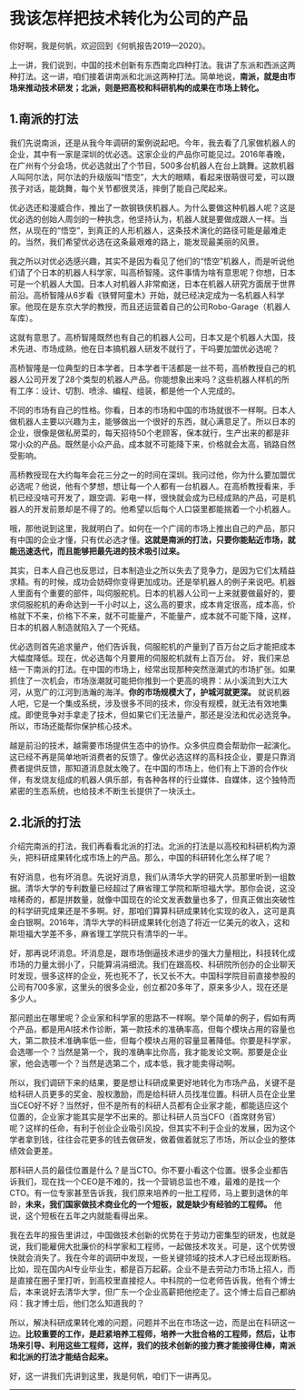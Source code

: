 # 我该怎样把技术转化为公司的产品

你好啊，我是何帆，欢迎回到《何帆报告2019—2020》。

上一讲，我们说到，中国的技术创新有东西南北四种打法。我讲了东派和西派这两种打法。这一讲，咱们接着讲南派和北派这两种打法。简单地说，**南派，就是由市场来推动技术研发；北派，则是把高校和科研机构的成果在市场上转化。**

## 1.南派的打法

我们先说南派，还是从我今年调研的案例说起吧。今年，我去看了几家做机器人的企业，其中有一家是深圳的优必选。这家企业的产品你可能见过。2016年春晚，在广州有个分会场，优必选就出了个节目，500多台机器人在台上跳舞。这款机器人叫阿尔法，阿尔法的升级版叫“悟空”，大大的眼睛，看起来很萌很可爱，可以跟孩子对话，能跳舞，每个关节都很灵活，摔倒了能自己爬起来。

优必选还和漫威合作，推出了一款钢铁侠机器人。为什么要做这种机器人呢？这是优必选的创始人周剑的一种执念，他坚持认为，机器人就是要做成跟人一样。当然，从现在的“悟空”，到真正的人形机器人，这条技术演化的路径可能是最难走的。当然，我们希望优必选在这条最艰难的路上，能发现最美丽的风景。

我之所以对优必选感兴趣，其实不是因为看见了他们的“悟空”机器人，而是听说他们请了个日本的机器人科学家，叫高桥智隆。这件事情为啥有意思呢？你想，日本可是一个机器人大国。日本人对机器人非常痴迷，日本在机器人研究方面居于世界前沿。高桥智隆从6岁看《铁臂阿童木》开始，就已经决定成为一名机器人科学家。他现在是东京大学的教授，而且还运营着自己的公司Robo-Garage（机器人车库）。

这就有意思了。高桥智隆既然也有自己的机器人公司，日本又是个机器人大国，技术先进、市场成熟，他在日本搞机器人研发不就行了，干吗要加盟优必选呢？

高桥智隆是一位典型的日本学者。日本学者干活都是一丝不苟，高桥教授自己的机器人公司开发了28个类型的机器人产品。你能想象出来吗？这些机器人样机的所有工序：设计、切割、喷涂、编程、组装，都是他一个人完成的。

不同的市场有自己的性格。你看，日本的市场和中国的市场就很不一样啊。日本人做机器人主要以兴趣为主，能够做出一个很好的东西，就心满意足了。所以日本的企业，很像是做私房菜的，每天招待50个老顾客，保本就行，生产出来的都是非常小众的产品。既然是小众产品，成本就不可能降下来，价格就会太高，销路自然受影响。

高桥教授现在大约每年会花三分之一的时间在深圳。我问过他，你为什么要加盟优必选呢？他说，他有个梦想，想让每一个人都有一台机器人。在高桥教授看来，手机已经没啥可开发了，跟空调、彩电一样，很快就会成为已经成熟的产品，可是机器人的开发前景却是不得了的。他希望以后每个人口袋里都能揣着一个小机器人。

哦，那他说到这里，我就明白了。如何在一个广阔的市场上推出自己的产品，那只有中国的企业才懂，只有优必选才懂。**这就是南派的打法，只要你能贴近市场，就能迅速迭代，而且能够把最先进的技术吸引过来。**

其实，日本人自己也反思过，日本制造业之所以失去了竞争力，是因为它们太精益求精。有的时候，成功会妨碍你变得更加成功。还是举机器人的例子来说吧。机器人里面有个重要的部件，叫伺服舵机。日本的机器人公司一上来就要做最好的，要求伺服舵机的寿命达到一千小时以上，这么高的要求，成本肯定很高，成本高，价格就下不来，价格下不来，就不可能量产，不能量产，成本就不可能下降，这样，日本的机器人制造就陷入了一个死结。

优必选则首先追求量产，他们告诉我，伺服舵机的产量到了百万台之后才能把成本大幅度降低。现在，优必选每个月要用的伺服舵机就有上百万台。
好，我们来总结一下南派的打法。在中国的市场上，经常出现那种突然涨潮式的市场扩张。如果抓住了一次机会，市场涨潮就可能把你推到一个更高的境界：从小溪流到大江大河，从宽广的江河到浩瀚的海洋。**你的市场规模大了，护城河就更深。** 就说机器人吧，它是一个集成系统，涉及很多不同的技术，你没有规模，就无法有效地集成。即使竞争对手拿走了技术，但如果它们无法量产，那还是没法和优必选竞争。所以，市场还能帮你保护核心技术。

越是前沿的技术，越需要市场提供生态中的协作。众多供应商会帮助你一起演化。这已经不再是简单地听消费者的反馈了。像优必选这样的高科技企业，要是只靠消费者提供反馈，那知道消息就太晚了。在中国的市场上，他们有上下游的合作伙伴，有发烧友组成的机器人俱乐部，有各种各样的行业媒体、自媒体，这个独特而紧密的生态系统，也给技术不断生长提供了一块沃土。

## 2.北派的打法

介绍完南派的打法，我们再看看北派的打法。北派的打法是以高校和科研机构为源头，把科研成果转化成市场上的产品。那么，中国的科研转化怎么样了呢？

有好消息，也有坏消息。先说好消息，我们从清华大学的研究人员那里听到一组数据。清华大学的专利数量已经超过了麻省理工学院和斯坦福大学。那你会说，这没啥稀奇的，都是拼数量，就像中国现在的论文发表数量也多了，但真正做出突破性的科学研究成果还是不多啊。好，那咱们算算科研成果转化实现的收入，这可是真金白银啊。2016年，清华大学的科研成果转化创造了将近一亿美元的收入，这和斯坦福大学差不多，麻省理工学院只有清华的一半。

好，那再说坏消息。坏消息是，跟市场倒逼技术进步的强大力量相比，科技转化成市场的力量太弱小了，只能算涓涓细流。我们在跟高校、科研院所创办的企业聊天时发现，很多这样的企业，死也死不了，长又长不大。中国科学院目前直接参股的公司有700多家，这里头的很多企业，创立都20多年了，原来多少人，现在还是多少人。

那问题出在哪里呢？企业家和科学家的思路不一样啊。举个简单的例子，假如有两个产品，都是用AI技术作诊断，第一款技术的准确率高，但每个模块占用的容量也大，第二款技术准确率低一些，但每个模块占用的容量显著降低。你要是科学家，会选哪一个？当然是第一个，我的准确率比你高，我才能发论文啊。那要是企业家，他会选哪一个？当然是选第二个，成本低，我才能卖得动啊。

所以，我们调研下来的结果，要是想让科研成果更好地转化为市场产品，关键不是给科研人员更多的奖金、股权激励，而是给科研人员找准位置。科研人员在企业里当CEO好不好？当然好，但不是所有的科研人员都有企业家才能，都能适应这个位置的，企业家才能其实是学不出来的。那让科研人员当CFO（首席财务官）呢？这样的任命，有利于创业企业吸引风投，但其实不利于企业的发展，因为这个学者拿到钱，往往会花更多的钱去做研发，做着做着就忘了市场，所以企业的整体绩效会更差。

那科研人员的最佳位置是什么？是当CTO。你不要小看这个位置。很多企业都告诉我们，现在找一个CEO是不难的，找一个营销总监也不难，最难的是找一个CTO。有一位专家甚至告诉我，我们原来培养的一批工程师，马上要到退休的年龄，**未来，我们国家做技术商业化的一个短板，就是缺少有经验的工程师。** 他说，这个短板在五年之内就能看得出来。

我在去年的报告里讲过，中国做技术创新的优势在于劳动力密集型的研发，也就是说，我们能雇佣大批廉价的科学家和工程师，一起做技术攻关。可是，这个优势很快就会消失了。我在今年的调研中发现，一些关键领域的技术人才已经出现断档。比如，现在国内AI专业毕业生，都是百万起薪。企业不是去劳动力市场上招人，而是直接在圈子里打听，到高校里直接挖人。中科院的一位老师告诉我，他有个博士后，本来说好去清华大学，但广东一个企业高薪把他挖走了。这个博士后自己都纳闷：我才博士后，他们怎么知道我的？

所以，解决科研成果转化难的问题，问题并不出在市场这一边，而是出在科研这一边。**比较重要的工作，是赶紧培养工程师，培养一大批合格的工程师，然后，让市场来引导、利用这些工程师，这样，我们的技术创新的接力赛才能接得住棒，南派和北派的打法才能结合起来。**

好，这一讲我们先讲到这里，我是何帆，咱们下一讲再见。

---
